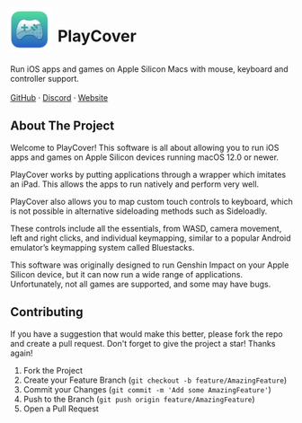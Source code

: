 <div style="display: flex; align-items: center; margin-left:-6px;">
<a href="https://github.com/PlayCover/PlayCover">
  <img src="images/logo.png" alt="Logo" width="80" height="80">
</a>
<div style="width: 2%;">
</div>
<h1>PlayCover</h1>
</div>

<p>
  Run iOS apps and games on Apple Silicon Macs with mouse, keyboard and controller support.
  <br />
  <br />
  <a href="https://github.com/PlayCover/PlayCover">GitHub</a>
  ·
  <a href="https://discord.gg/rMv5qxGTGC">Discord</a>
  ·
  <a href="https://playcover.io/">Website</a>
</p>

## About The Project

Welcome to PlayCover! This software is all about allowing you to run iOS apps and games on Apple Silicon devices running macOS 12.0 or newer.

PlayCover works by putting applications through a wrapper which imitates an iPad. This allows the apps to run natively and perform very well.

PlayCover also allows you to map custom touch controls to keyboard, which is not possible in alternative sideloading methods such as Sideloadly. 

These controls include all the essentials, from WASD, camera movement, left and right clicks, and individual keymapping, similar to a popular Android emulator’s keymapping system called Bluestacks.

This software was originally designed to run Genshin Impact on your Apple Silicon device, but it can now run a wide range of applications. Unfortunately, not all games are supported, and some may have bugs.

## Contributing

If you have a suggestion that would make this better, please fork the repo and create a pull request. Don't forget to give the project a star! Thanks again!

1. Fork the Project
2. Create your Feature Branch (`git checkout -b feature/AmazingFeature`)
3. Commit your Changes (`git commit -m 'Add some AmazingFeature'`)
4. Push to the Branch (`git push origin feature/AmazingFeature`)
5. Open a Pull Request
